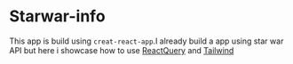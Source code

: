 # Starwar-info
This app is build using  `creat-react-app`.I already build a app using star war API 
but here i showcase how to use [ReactQuery](https://react-query.tanstack.com/) and [Tailwind](https://tailwindcss.com/)

